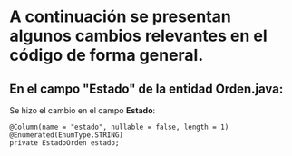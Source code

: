 # A continuación se presentan algunos cambios relevantes en el código de forma general.

## En el campo "Estado" de la entidad Orden.java:

Se hizo el cambio en el campo **Estado**:

```
@Column(name = "estado", nullable = false, length = 1)
@Enumerated(EnumType.STRING)
private EstadoOrden estado;
```
